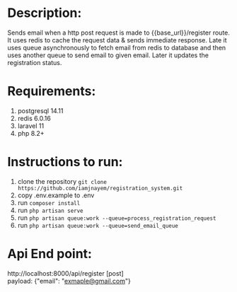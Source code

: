# Description:

Sends email when a http post request is made to {{base_url}}/register route. It uses redis to cache the request data & sends immediate response. Late it uses queue asynchronously to fetch email from redis to database and then uses another queue to send email to given email. Later it updates the registration status.

# Requirements:

1. postgresql 14.11
2. redis 6.0.16
3. laravel 11
4. php 8.2+

# Instructions to run:

1. clone the repository `git clone https://github.com/iamjnayem/registration_system.git`
2. copy .env.example to .env
3. run `composer install`
4. run `php artisan serve`
5. run `php artisan queue:work --queue=process_registration_request`
6. run `php artisan queue:work --queue=send_email_queue`

# Api End point:

http://localhost:8000/api/register [post] <br>
payload: {"email": "exmaple@gmail.com"}

